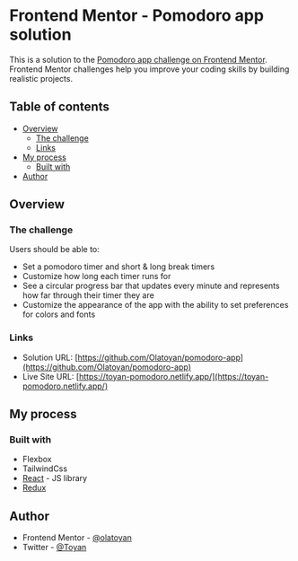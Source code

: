 # Frontend Mentor - Pomodoro app solution

This is a solution to the [Pomodoro app challenge on Frontend Mentor](https://www.frontendmentor.io/challenges/pomodoro-app-KBFnycJ6G). Frontend Mentor challenges help you improve your coding skills by building realistic projects.

## Table of contents

- [Overview](#overview)
  - [The challenge](#the-challenge)
  - [Links](#links)
- [My process](#my-process)
  - [Built with](#built-with)
- [Author](#author)

## Overview

### The challenge

Users should be able to:

- Set a pomodoro timer and short & long break timers
- Customize how long each timer runs for
- See a circular progress bar that updates every minute and represents how far through their timer they are
- Customize the appearance of the app with the ability to set preferences for colors and fonts

### Links

- Solution URL: [https://github.com/Olatoyan/pomodoro-app](https://github.com/Olatoyan/pomodoro-app)
- Live Site URL: [https://toyan-pomodoro.netlify.app/](https://toyan-pomodoro.netlify.app/)

## My process

### Built with

- Flexbox
- TailwindCss
- [React](https://reactjs.org/) - JS library
- [Redux](https://redux-toolkit.js.org/)

## Author

- Frontend Mentor - [@olatoyan](https://www.frontendmentor.io/profile/olatoyan)
- Twitter - [@Toyan](https://www.twitter.com/_annonnymouss_)
